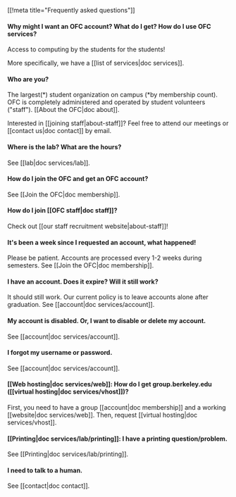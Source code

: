 [[!meta title="Frequently asked questions"]]


#### Why might I want an OFC account? What do I get? How do I use OFC services?

Access to computing by the students for the students!

More specifically, we have a [[list of services|doc services]].

#### Who are you?

The largest(\*) student organization on campus (\*by membership count). OFC is completely administered and operated by student volunteers ("staff"). [[About the OFC|doc about]].

Interested in [[joining staff|about-staff]]? Feel free to attend our meetings or [[contact us|doc contact]] by email.

#### Where is the lab? What are the hours?

See [[lab|doc services/lab]].

#### How do I join the OFC and get an OFC account?

See [[Join the OFC|doc membership]].

#### How do I join [[OFC staff|doc staff]]?

Check out [[our staff recruitment website|about-staff]]!

#### It's been a week since I requested an account, what happened!

Please be patient. Accounts are processed every 1-2 weeks during semesters. See [[Join the OFC|doc membership]].

#### I have an account. Does it expire? Will it still work?

It should still work. Our current policy is to leave accounts alone after graduation. See [[account|doc services/account]].

#### My account is disabled. Or, I want to disable or delete my account.

See [[account|doc services/account]].

#### I forgot my username or password.

See [[account|doc services/account]].

#### [[Web hosting|doc services/web]]: How do I get group.berkeley.edu ([[virtual hosting|doc services/vhost]])?

First, you need to have a group [[account|doc membership]] and a working [[website|doc services/web]]. Then, request [[virtual hosting|doc services/vhost]].

#### [[Printing|doc services/lab/printing]]: I have a printing question/problem.

See [[Printing|doc services/lab/printing]].

#### I need to talk to a human.

See [[contact|doc contact]].
